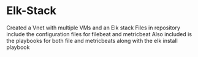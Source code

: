 # Elk-Stack
Created a Vnet with multiple VMs and an Elk stack
Files in repository include the configuration files for filebeat and metricbeat
Also included is the playbooks for both file and metricbeats along with the elk install playbook
